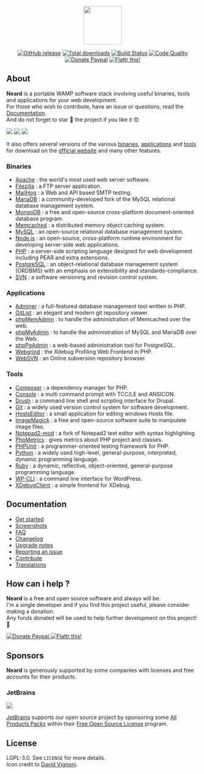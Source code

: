 <p align="center"><a href="http://neard.io" target="_blank"><img width="100" src="http://neard.io/img/logo.png"></a></p>

<p align="center">
  <a href="http://neard.io/release/latest"><img src="https://img.shields.io/github/release/crazy-max/neard.svg?style=flat-square" alt="GitHub release"></a>
  <a href="http://neard.io/releases"><img src="https://img.shields.io/github/downloads/crazy-max/neard/total.svg?style=flat-square" alt="Total downloads"></a>
  <a href="https://travis-ci.org/crazy-max/neard"><img src="https://img.shields.io/travis/crazy-max/neard/master.svg?style=flat-square" alt="Build Status"></a>
  <a href="https://www.codacy.com/app/crazy-max/neard"><img src="https://img.shields.io/codacy/grade/75278913a45643ab871b87283963b3c5.svg?style=flat-square" alt="Code Quality"></a>
  <a href="https://www.paypal.com/cgi-bin/webscr?cmd=_s-xclick&hosted_button_id=6EALX9NDSRBAJ"><img src="https://img.shields.io/badge/donate-paypal-blue.svg?style=flat-square" alt="Donate Paypal"></a>
  <a href="https://flattr.com/submit/auto?user_id=crazymax&url=http://neard.io"><img src="https://img.shields.io/badge/flattr-this-green.svg?style=flat-square" alt="Flattr this!"></a>
</p>

## About

**Neard** is a portable WAMP software stack involving useful binaries, tools and applications for your web development.<br />
For those who wish to contribute, have an issue or questions, read the [Documentation](http://neard.io/doc).<br />
And do not forget to star :star2: the project if you like it :heart_eyes:

![](http://neard.io/img/screenshots/menu1.png)  ![](http://neard.io/img/screenshots/menu2.png)  ![](http://neard.io/img/screenshots/menu-tools2.png)

It also offers several versions of the various [binaries](http://neard.io/bins), [applications](http://neard.io/apps) and [tools](http://neard.io/tools) for download on the [official website](http://neard.io) and many other features.

### Binaries

* [Apache](http://neard.io/bins/apache) : the world's most used web server software.
* [Filezilla](http://neard.io/bins/filezilla) : a FTP server application.
* [MailHog](http://neard.io/bins/mailhog) : a Web and API based SMTP testing.
* [MariaDB](http://neard.io/bins/mariadb) : a community-developed fork of the MySQL relational database management system.
* [MongoDB](http://neard.io/bins/mongodb) : a free and open-source cross-platform document-oriented database program.
* [Memcached](http://neard.io/bins/memcached) : a distributed memory object caching system.
* [MySQL](http://neard.io/bins/mysql) : an open-source relational database management system.
* [Node.js](http://neard.io/bins/nodejs) : an open-source, cross-platform runtime environment for developing server-side web applications.
* [PHP](http://neard.io/bins/php) : a server-side scripting language designed for web development including PEAR and extra extensions.
* [PostgreSQL](http://neard.io/bins/postgresql) : an object-relational database management system (ORDBMS) with an emphasis on extensibility and standards-compliance.
* [SVN](http://neard.io/bins/svn) : a software versioning and revision control system.

### Applications

* [Adminer](http://neard.io/apps/adminer) : a full-featured database management tool written in PHP.
* [GitList](http://neard.io/apps/gitlist) : an elegant and modern git repository viewer.
* [phpMemAdmin](http://neard.io/apps/phpmemadmin) : to handle the administration of Memcached over the web.
* [phpMyAdmin](http://neard.io/apps/phpmyadmin) : to handle the administration of MySQL and MariaDB over the Web.
* [phpPgAdmin](http://neard.io/apps/phppgadmin) : a web-based administration tool for PostgreSQL.
* [Webgrind](http://neard.io/apps/webgrind) : the Xdebug Profiling Web Frontend in PHP.
* [WebSVN](http://neard.io/apps/websvn) : an Online subversion repository browser.

### Tools

* [Composer](http://neard.io/tools/composer) : a dependency manager for PHP.
* [Console](http://neard.io/tools/console) : a multi command prompt with TCC/LE and ANSICON.
* [Drush](http://neard.io/tools/drush) : a command line shell and scripting interface for Drupal.
* [Git](http://neard.io/tools/git) : a widely used version control system for software development.
* [HostsEditor](http://neard.io/tools/hostseditor) : a small application for editing windows Hosts file.
* [ImageMagick](http://neard.io/tools/imagemagick) : a free and open-source software suite to manipulate image files.
* [Notepad2-mod](http://neard.io/tools/notepad2mod) : a fork of Notepad2 text editor with syntax highlighting.
* [PhpMetrics](http://neard.io/tools/phpmetrics) : gives metrics about PHP project and classes.
* [PHPUnit](http://neard.io/tools/phpunit) : a programmer-oriented testing framework for PHP.
* [Python](http://neard.io/tools/python) : a widely used high-level, general-purpose, interpreted, dynamic programming language.
* [Ruby](http://neard.io/tools/ruby) : a dynamic, reflective, object-oriented, general-purpose programming language.
* [WP-CLI](http://neard.io/tools/wpcli) : a command line interface for WordPress.
* [XDebugClient](http://neard.io/tools/xdc) : a simple frontend for XDebug.

## Documentation

* [Get started](http://neard.io/doc/get-started)
* [Screenshots](http://neard.io/doc/screenshots)
* [FAQ](http://neard.io/doc/faq)
* [Changelog](http://neard.io/doc/changelog)
* [Upgrade notes](http://neard.io/doc/upgrade-notes)
* [Reporting an issue](http://neard.io/doc/reporting-issue)
* [Contribute](http://neard.io/doc/contribute)
* [Translations](http://neard.io/doc/translations)

## How can i help ?

**Neard** is a free and open source software and always will be.<br />
I'm a single developer and if you find this project useful, please consider making a donation.<br />
Any funds donated will be used to help further development on this project! :gift_heart:

<p>
  <a href="https://www.paypal.com/cgi-bin/webscr?cmd=_s-xclick&hosted_button_id=6EALX9NDSRBAJ">
    <img src="http://neard.io/img/paypal.png" alt="Donate Paypal">
  </a>
  <a href="https://flattr.com/submit/auto?user_id=crazymax&url=http://neard.io">
    <img src="http://neard.io/img/flattr.png" alt="Flattr this!">
  </a>
</p>

## Sponsors

**Neard** is generously supported by some companies with licenses and free accounts for their products.

### JetBrains

![](http://neard.io/img/sponsors/jetbrains.png)

[JetBrains](https://www.jetbrains.com/) supports our open source project by sponsoring some [All Products Packs](https://www.jetbrains.com/products.html) within their [Free Open Source License](https://www.jetbrains.com/buy/opensource/) program.

## License

LGPL-3.0. See `LICENSE` for more details.<br />
Icon credit to [David Vignoni](http://www.icon-king.com/).
